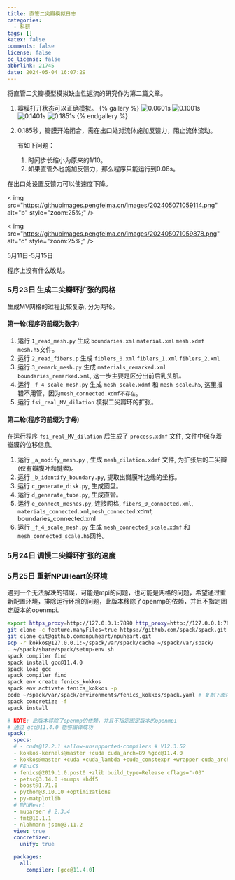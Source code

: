```yaml
---
title: 直管二尖瓣模拟日志
categories:
  - 科研
tags: []
katex: false
comments: false
license: false
cc_license: false
abbrlink: 21745
date: 2024-05-04 16:07:29
---
```


将直管二尖瓣模型模拟缺血性返流的研究作为第二篇文章。

<!--more-->

1. 瓣膜打开状态可以正确模拟。
   {% gallery %}
   ![0.0601s](https://githubimages.pengfeima.cn/images/202405041611537.png)
   ![0.1001s](https://githubimages.pengfeima.cn/images/202405041611514.png)
   ![0.1401s](https://githubimages.pengfeima.cn/images/202405041611522.png)
   ![0.1851s](https://githubimages.pengfeima.cn/images/202405041611707.png)
   {% endgallery %} 

2. 0.185秒，瓣膜开始闭合，需在出口处对流体施加反馈力，阻止流体流动。

   有如下问题：

   1. 时间步长缩小为原来的1/10。
   2. 如果直管外也施加反馈力，那么程序只能运行到0.06s。





在出口处设置反馈力可以使速度下降。

< img src="https://githubimages.pengfeima.cn/images/202405071059114.png" alt="b" style="zoom:25%;" />

< img src="https://githubimages.pengfeima.cn/images/202405071059878.png" alt="c" style="zoom:25%;" />





5月11日-5月15日

程序上没有什么改动。





### 5月23日 生成二尖瓣环扩张的网格

生成MV网格的过程比较复杂, 分为两轮。

#### 第一轮(程序的前缀为数字)

1. 运行 `1_read_mesh.py` 生成 `boundaries.xml` `material.xml` `mesh.xdmf` `mesh.h5`文件。
2. 运行 `2_read_fibers.p` 生成 `fiblers_0.xml` `fiblers_1.xml` `fiblers_2.xml`
3. 运行 `3_remark_mesh.py` 生成 `materials_remarked.xml` `boundaries_remarked.xml`, 这一步主要是区分出前后乳头肌。
4. 运行 `_f_4_scale_mesh.py` 生成 `mesh_scale.xdmf` 和 `mesh_scale.h5`, 这里报错不用管，因为`mesh_connected.xdmf不存在`。
5. 运行 `fsi_real_MV_dilation` 模拟二尖瓣环的扩张。

#### 第二轮(程序的前缀为字母)
在运行程序 `fsi_real_MV_dilation` 后生成了 `process.xdmf` 文件, 文件中保存着瓣膜的位移信息。
1. 运行 `_a_modify_mesh.py` , 生成 `mesh_dilation.xdmf` 文件, 为扩张后的二尖瓣(仅有瓣膜叶和腱索)。
2. 运行 `_b_identify_boundary.py`, 提取出瓣膜叶边缘的坐标。
3. 运行 `c_generate_disk.py`, 生成圆盘。
4. 运行 `d_generate_tube.py`, 生成直管。
5. 运行 `e_connect_meshes.py`, 连接网格, `fibers_0_connected.xml`, `materials_connected.xml`,`mesh_connected`.xdmf, boundaries_connected.xml
6. 运行 `_f_4_scale_mesh.py` 生成 `mesh_connected_scale.xdmf` 和 `mesh_connected_scale.h5`网格。



### 5月24日 调慢二尖瓣环扩张的速度



### 5月25日 重新NPUHeart的环境

遇到一个无法解决的错误，可能是mpi的问题，也可能是网格的问题，希望通过重新配置环境，排除运行环境的问题，此版本移除了openmp的依赖，并且不指定固定版本的openmpi。

```bash
export https_proxy=http://127.0.0.1:7890 http_proxy=http://127.0.0.1:7890 all_proxy=socks5://127.0.0.1:7890
git clone -c feature.manyFiles=true https://github.com/spack/spack.git
git clone git@github.com:npuheart/npuheart.git
scp -r kokkos@127.0.0.1:~/spack/var/spack/cache ~/spack/var/spack/
. ~/spack/share/spack/setup-env.sh
spack compiler find
spack install gcc@11.4.0
spack load gcc
spack compiler find
spack env create fenics_kokkos
spack env activate fenics_kokkos -p
code ~/spack/var/spack/environments/fenics_kokkos/spack.yaml # 复制下面内容
spack concretize -f
spack install
```

```yaml
# NOTE: 此版本移除了openmp的依赖，并且不指定固定版本的openmpi
# 通过 gcc@11.4.0 能够编译成功
spack:
  specs:
  # - cuda@12.2.1 +allow-unsupported-compilers # V12.3.52
  - kokkos-kernels@master +cuda cuda_arch=89 %gcc@11.4.0
  - kokkos@master +cuda +cuda_lambda +cuda_constexpr +wrapper cuda_arch=89 cxxstd=20
  # FEniCS
  - fenics@2019.1.0.post0 +zlib build_type=Release cflags="-O3" 
  - petsc@3.14.0 +mumps +hdf5
  - boost@1.71.0
  - python@3.10.10 +optimizations
  - py-matplotlib
  # NPUHeart
  - muparser # 2.3.4
  - fmt@10.1.1
  - nlohmann-json@3.11.2
  view: true
  concretizer:
    unify: true

  packages:
    all:
      compiler: [gcc@11.4.0]
```

